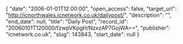 {
  "date": "2006-01-01T12:00:00", 
  "open_access": false, 
  "target_url": "http://icnorthwales.icnetwork.co.uk/dailypost/", 
  "description": "", 
  "end_date": null, 
  "title": "Daily Post", 
  "record_id": "20060101T120000/fzwpVKpgH/NzxzAP7GojWA==", 
  "publisher": "icnetwork.co.uk", 
  "slug": 143843, 
  "start_date": null
}

